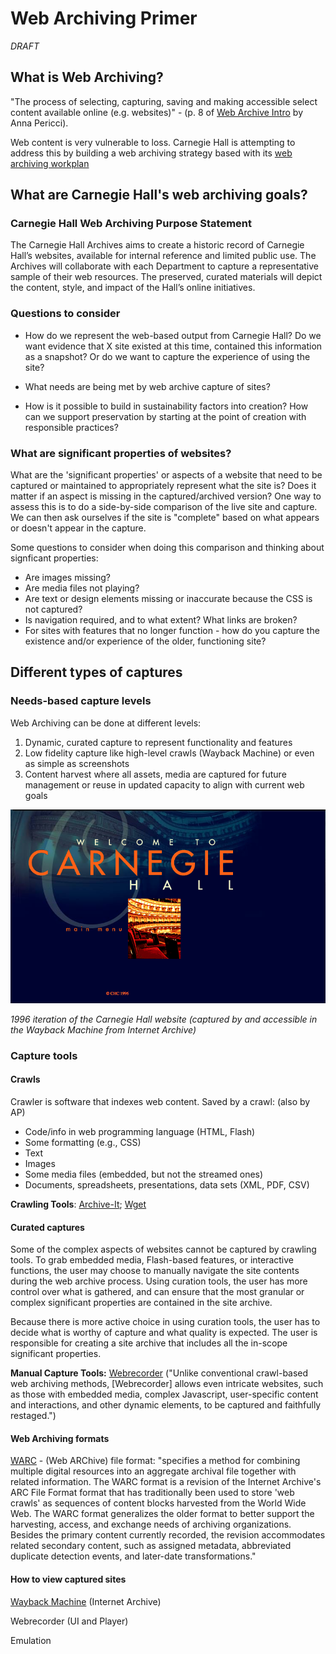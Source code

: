 # Web Archiving Primer

*DRAFT*

## What is Web Archiving?
"The process of selecting, capturing, saving and making accessible select content available online (e.g. websites)" - (p. 8 of [Web Archive Intro](https://www.slideshare.net/annaperricci/web-archiving-intro-circa-2015) by Anna Pericci).

Web content is very vulnerable to loss. Carnegie Hall is attempting to address this by building a web archiving strategy based with its [web archiving workplan](https://carnegiehall.github.io/webarchiving/workplan.html)

## What are Carnegie Hall's web archiving goals?

### Carnegie Hall Web Archiving Purpose Statement
The Carnegie Hall Archives aims to create a historic record of Carnegie Hall’s websites, available for internal reference and limited public use. The Archives will collaborate with each Department to capture a representative sample of their web resources. The preserved, curated materials will depict the content, style, and impact of the Hall’s online initiatives.

### Questions to consider

- How do we represent the web-based output from Carnegie Hall? Do we want evidence that X site existed at this time, contained this information as a snapshot? Or do we want to capture the experience of using the site?

- What needs are being met by web archive capture of sites?

- How is it possible to build in sustainability factors into creation? How can we support preservation by starting at the point of creation with responsible practices? 



### What are significant properties of websites?

What are the 'significant properties' or aspects of a website that need to be captured or maintained to appropriately represent what the site is? Does it matter if an aspect is missing in the captured/archived version? One way to assess this is to do a side-by-side comparison of the live site and capture. We can then ask ourselves if the site is "complete" based on what appears or doesn't appear in the capture. 

Some questions to consider when doing this comparison and thinking about signficant properties:
- Are images missing?
- Are media files not playing?
- Are text or design elements missing or inaccurate because the CSS is not captured? 
- Is navigation required, and to what extent? What links are broken?
- For sites with features that no longer function - how do you capture the existence and/or experience of the older, functioning site?

## Different types of captures

### Needs-based capture levels
Web Archiving can be done at different levels: 
1. Dynamic, curated capture to represent functionality and features
2. Low fidelity capture like high-level crawls (Wayback Machine) or even as simple as screenshots
3. Content harvest where all assets, media are captured for future management or reuse in updated capacity to align with current web goals 

![Screenshot of 1996 Carnegie Hall website](/ch1996.png)

_1996 iteration of the Carnegie Hall website (captured by and accessible in the Wayback Machine from Internet Archive)_

### Capture tools
#### Crawls
Crawler is software that indexes web content. Saved by a crawl: (also by AP)
- Code/info in web programming language (HTML, Flash)
- Some formatting (e.g., CSS)
- Text
- Images
- Some media files (embedded, but not the streamed ones)
- Documents, spreadsheets, presentations, data sets (XML, PDF, CSV)

**Crawling Tools**: [Archive-It](https://archive-it.org/); [Wget](https://en.wikipedia.org/wiki/Wget)

#### Curated captures
Some of the complex aspects of websites cannot be captured by crawling tools. To grab embedded media, Flash-based features, or interactive functions, the user may choose to manually navigate the site contents during the web archive process. Using curation tools, the user has more control over what is gathered, and can ensure that the most granular or complex significant properties are contained in the site archive.

Because there is more active choice in using curation tools, the user has to decide what is worthy of capture and what quality is expected. The user is responsible for creating a site archive that includes all the in-scope significant properties. 

**Manual Capture Tools:** [Webrecorder](https://webrecorder.io/) ("Unlike conventional crawl-based web archiving methods, [Webrecorder] allows even intricate websites, such as those with embedded media, complex Javascript, user-specific content and interactions, and other dynamic elements, to be captured and faithfully restaged.")

#### Web Archiving formats

[WARC](https://www.loc.gov/preservation/digital/formats/fdd/fdd000236.shtml) - (Web ARChive) file format: "specifies a method for combining multiple digital resources into an aggregate archival file together with related information. The WARC format is a revision of the Internet Archive's ARC File Format format that has traditionally been used to store 'web crawls' as sequences of content blocks harvested from the World Wide Web. The WARC format generalizes the older format to better support the harvesting, access, and exchange needs of archiving organizations. Besides the primary content currently recorded, the revision accommodates related secondary content, such as assigned metadata, abbreviated duplicate detection events, and later-date transformations."

#### How to view captured sites

[Wayback Machine](https://archive.org/web/) (Internet Archive)

Webrecorder (UI and Player)

Emulation



